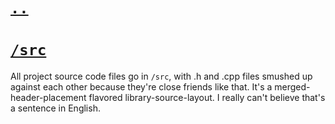 # [`..`](../README.md)
# [`/src`](https://api.csswg.org/bikeshed/?force=1&url=https://raw.githubusercontent.com/vector-of-bool/pitchfork/develop/data/spec.bs#src.header-placement.merged)

All project source code files go in `/src`, with .h and .cpp files smushed up against each other because they're close friends like that. It's a merged-header-placement flavored library-source-layout. I really can't believe that's a sentence in English.